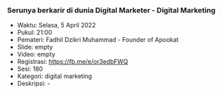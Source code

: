 ### Serunya berkarir di dunia Digital Marketer - Digital Marketing

- Waktu: Selasa, 5 April 2022
- Pukul: 21:00
- Pemateri: Fadhil Dzikri Muhammad - Founder of Apookat
- Slide: empty
- Video: empty
- Registrasi: https://fb.me/e/or3edbFWQ
- Sesi: 180
- Kategori: digital marketing
- Deskripsi: -
